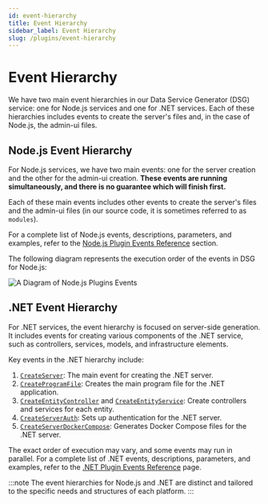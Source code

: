 ```yaml
---
id: event-hierarchy
title: Event Hierarchy
sidebar_label: Event Hierarchy
slug: /plugins/event-hierarchy
---
```


# Event Hierarchy

We have two main event hierarchies in our Data Service Generator (DSG) service: one for Node.js services and one for .NET services. Each of these hierarchies includes events to create the server's files and, in the case of Node.js, the admin-ui files.

## Node.js Event Hierarchy

For Node.js services, we have two main events: one for the server creation and the other for the admin-ui creation. **These events are running simultaneously, and there is no guarantee which will finish first.**

Each of these main events includes other events to create the server's files and the admin-ui files (in our source code, it is sometimes referred to as `modules`).

For a complete list of Node.js events, descriptions, parameters, and examples, refer to the [Node.js Plugin Events Reference](/plugins/plugin-events/create-server/) section.

The following diagram represents the execution order of the events in DSG for Node.js:

![A Diagram of Node.js Plugins Events](./assets/hierarchy.png)

## .NET Event Hierarchy

For .NET services, the event hierarchy is focused on server-side generation. It includes events for creating various components of the .NET service, such as controllers, services, models, and infrastructure elements.

Key events in the .NET hierarchy include:

1. [`CreateServer`](/plugins/dotnet-plugin-events-reference/#createserver): The main event for creating the .NET server.
2. [`CreateProgramFile`](/plugins/dotnet-plugin-events-reference/#createprogramfile): Creates the main program file for the .NET application.
3. [`CreateEntityController`](/plugins/dotnet-plugin-events-reference/#createentitycontroller) and [`CreateEntityService`](/plugins/dotnet-plugin-events-reference/#createentityservice): Create controllers and services for each entity.
4. [`CreateServerAuth`](/plugins/dotnet-plugin-events-reference/#createserverauth): Sets up authentication for the .NET server.
5. [`CreateServerDockerCompose`](/plugins/dotnet-plugin-events-reference/#createserverdockercompose): Generates Docker Compose files for the .NET server.

The exact order of execution may vary, and some events may run in parallel. For a complete list of .NET events, descriptions, parameters, and examples, refer to the [.NET Plugin Events Reference](/plugins/dotnet-plugin-events-reference) page.

:::note
The event hierarchies for Node.js and .NET are distinct and tailored to the specific needs and structures of each platform.
:::